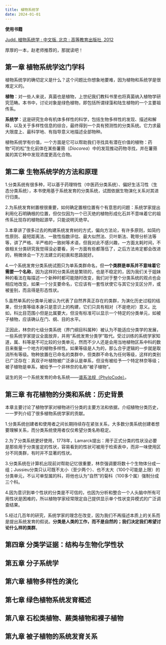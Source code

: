 ```yaml
---
title: 植物系统学
date: 2024-01-01
---
```


**使用书籍**

[Judd.  植物系统学 : 中文版.  北京 : 高等教育出版社, 2012](https://zh.101infp.ru/book/18032002/6s3d943)

厚厚的一本，赵老师推荐的，那就读吧！

## 第一章 植物系统学这门学科

植物系统学的确切定义是什么？这个问题比你想象地要难，因为植物和系统学是很难定义的。

**植物**：对一些人来说，真菌也是植物，上世纪我们教科书里也将真菌纳入植物学研究范畴。本书中，讨论对象是绿色植物，即包括所谓绿藻和陆生植物的一个主要祖传系。

**系统学**：这是研究生命有机体多样性的科学，包括生物多样性的发现、描述和解释，以及关于多样性信息的综合，最终得到一个具有预测性的分类系统。它力求最大限度上、最科学地、有指导意义地描述全部物种。

植物系统学有价值，一个方面是它可以帮助我们寻找具有潜在价值的植物：药物“可的松”生化前体在某些薯蓣（*Diocorea*）中的发现推动药物寻找，并在薯蓣属的其它种中发现浓度更高化合物。

## 第二章 生物系统学的方法和原理

1.分类系统有很多种，可以基于药理特性（中医药分类系统）、偏好生活习性（生态分类系统），本书使用基于系统发育的分类系统，试图依据生物演化关系对其进行归类。

2.为系统发育树置根很重要，如何确定置根位置有个有意思的问题：系统学家提出利用化石明确根的位置，但仅仅因为一个已灭绝的植物形成化石并不意味着它的祖传系比现存的植物起源早，只能说明灭绝早。

3.本章讲了很多过去的构建系统发育树的方式，偏向方法论，有许多原则，如简约性原则、最短距离法、一致性指数评估、最大似然法、贝叶斯法、靴带分析法等等，讲了严格、半严格的一致树等术语，但我对此不感兴趣，一方面太耗时间，不做相关分类研究我觉得没必要看，另一方面有些都落伍了，之后方法肯定都会改进的，稍微体会一下方法建立的初衷和思路就好。

4.一个系统发育分类系统试图只为单系类群命名，但**一个类群是单系并不意味着它需要一个名称**，因为这样的分类系统是繁琐的，也是不稳定的，因为我们关于姐妹种的看法在每描述一个新种时都可能随时改变，我们对于整个分类系统的观点也会相应地改变。如果一个分支要命名，它应该有一套性状使它与其它分支区分开，或被鉴别，而且得是形态性状。

5.虽然单系的分类单元被认为代表了自然界真正存在的类群，为演化历史过程的结果，但分类等级本身只是意识上的构建，它们只具有相对（不是绝对）意义。比如，科比目范围小但是比属要大，但没有标准可以显示一个特定的分类单元，如被子植物，应该确认在门、纲、目的水平。

正因此，林奈的七级分类系统（界门纲目科属种）被认为不能适应分类学的发展，一些系统学家提议全面放弃，并用“系统发育分类学”取代。受过训练的系统学家知道，属、科等是不可比较的分类单元，然而不少人还是会用当地植物区系中科的数目来衡量一个地方的植物多样性。如果等级是人为的，那么合乎逻辑的一步就是取消所有等级。物种放置在已命名的类群中，但类群不命名为任何等级，这样的类别已广泛存在：真双子叶植物被广泛承认是单系，但没有被给予一个特定林奈等级；被子植物是单系，被给予一个非林奈的名称“被子植物”。

诞生的另一个系统发育的命名系统——[谱系法规（PhyloCode）](http://phylonames.org/code/)。

## 第三章 有花植物的分类和系统：历史背景

本章主要讨论了植物学家对植物进行分类的主要方法和依据，介绍植物分类历史，一一罗列介绍了很多植物系统学家的贡献。

1.分类系统创建者和使用者之间长期持续存在紧张关系，大多数分类系统创建者想要理解关系，而分类系统使用者仅仅希望分类名称稳定。

2.为了分类系统更好使用，1778年，Lamarck提出：用于正式分类的性状没必要是那些用于分类鉴定的性状，容易看到的性状可被用于检索表中，而非一味使用区分不同类群，有时并不显著的性状。

3.分类系统在计算机出现前对帮助记忆很重要，林奈强调要将数十个生物体分成一组；Jussieu分类只认可既不太小（至少两个）、也不太大（100个可能是上限）的分类单元，不认可单型属的科，将他也认为“自然”的菊科（100多个属）强制分成三个科。

4.因为意识到单个性状的分类是不可信的，也因为分析和整合一个人头脑中所有可用性状是困难的，所以植物学家经常限定自己提供显示单个性状变异模式的广泛调查结果。

5.经过几百年的研究，系统学家的理念在改变，因为我们不再描述本质上的关系而是提出系统发育的假说。**分类是人类的工作，而不是自然的；我们决定我们希望讨论什么样的类群**。

## 第四章 分类学证据：结构与生物化学性状


## 第五章 分子系统学
## 第六章 植物多样性的演化
## 第七章 绿色植物系统发育概述
## 第八章 石松类植物、蕨类植物和裸子植物
## 第九章 被子植物的系统发育关系